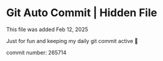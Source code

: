 # Git Auto Commit | Hidden File

This file was added Feb 12, 2025

Just for fun and keeping my daily git commit active 🤪

commit number: 265714
